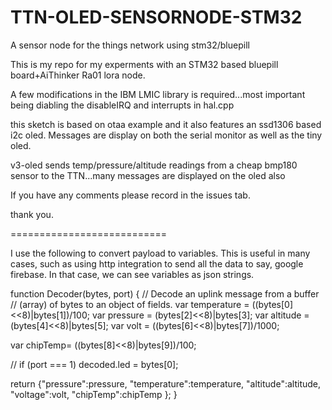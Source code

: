 # TTN-OLED-SENSORNODE-STM32
A sensor node for the things network using stm32/bluepill

This is my repo for my experments with an STM32 based bluepill board+AiThinker Ra01 lora node.

A few modifications in the IBM LMIC library is required...most important being diabling the disableIRQ and interrupts in hal.cpp



this sketch is based on otaa example and it also features an ssd1306 based i2c oled. Messages are display on both the serial monitor as well as the tiny oled.

v3-oled sends temp/pressure/altitude readings from a cheap bmp180 sensor to the TTN...many messages are displayed on the oled also

If you have any comments please record in the issues tab.

thank you.

===========================

I use the following to convert payload to variables. This is useful in many cases, such as using http integration to send all the data to say, google firebase. In that case, we can see variables as json strings.

function Decoder(bytes, port) {
  // Decode an uplink message from a buffer
  // (array) of bytes to an object of fields.
var temperature = ((bytes[0]<<8)|bytes[1])/100;
var pressure = (bytes[2]<<8)|bytes[3];
var altitude = (bytes[4]<<8)|bytes[5];
var volt = ((bytes[6]<<8)|bytes[7])/1000;

var chipTemp= ((bytes[8]<<8)|bytes[9])/100;   

  // if (port === 1) decoded.led = bytes[0];

  return {"pressure":pressure,
    "temperature":temperature,
    "altitude":altitude,
    "voltage":volt,
    "chipTemp":chipTemp
  };
}

